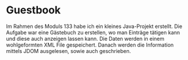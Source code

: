 # Guestbook

Im Rahmen des Moduls 133 habe ich ein kleines Java-Projekt erstellt. Die Aufgabe war eine Gästebuch zu erstellen, wo man Einträge tätigen kann und diese auch anzeigen lassen kann. Die Daten werden in einem wohlgeformten XML File gespeichert. Danach werden die Information mittels JDOM ausgelesen, sowie auch geschrieben.
